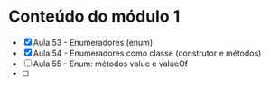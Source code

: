 # Conteúdo do módulo 1

- [x] Aula 53 - Enumeradores (enum)
- [x] Aula 54 - Enumeradores como classe (construtor e métodos)
- [ ] Aula 55 - Enum: métodos value e valueOf
- [ ]